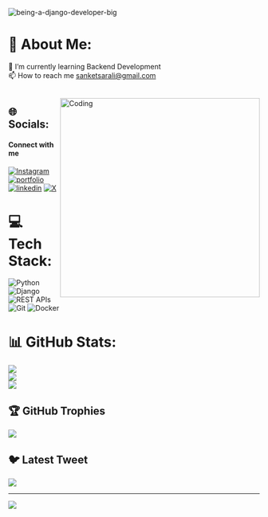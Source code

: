 ![being-a-django-developer-big](https://github.com/Sanketarali/Sanketarali/assets/110754364/4dfd5809-cb55-4e5d-9c4b-7c0ac07a3124)

# 💫 About Me:
🌱 I’m currently learning Backend Development<br>📫 How to reach me sanketsarali@gmail.com<br><br>

<img align="right" alt="Coding" width="400" src="https://cdn.dribbble.com/users/1162077/screenshots/3848914/programmer.gif">

## 🌐 Socials:
#### Connect with me
[![Instagram](https://img.shields.io/badge/instagram-red?style=for-the-badge&logo=instagram&logoColor=white)](https:/instagram.com/sanket_arali)
[![portfolio](https://img.shields.io/badge/my_portfolio-000?style=for-the-badge&logo=ko-fi&logoColor=white)](https://sanketarali.github.io)
[![linkedin](https://img.shields.io/badge/linkedin-0A66C2?style=for-the-badge&logo=linkedin&logoColor=white)](https://www.linkedin.com/in/sanketarali)
[![X](https://img.shields.io/badge/twitter-purple?style=for-the-badge&logo=twitter&logoColor=white)](https://twitter.com/sanketarali)


# 💻 Tech Stack:
![Python](https://img.shields.io/badge/python-3776AB?style=for-the-badge&logo=python&logoColor=ffdd54) 
![Django](https://img.shields.io/badge/django-092E20?style=for-the-badge&logo=django&logoColor=ffdd54) 
![REST APIs](https://img.shields.io/badge/REST%20APIs-FF6C37?style=for-the-badge&logo=postman&logoColor=ffdd54)
![Git](https://img.shields.io/badge/git-F05032?style=for-the-badge&logo=git&logoColor=ffdd54) 
![Docker](https://img.shields.io/badge/Docker-2496ED?style=for-the-badge&logo=docker&logoColor=ffdd54) 














# 📊 GitHub Stats:
![](https://github-readme-stats.vercel.app/api?username=sanketarali&theme=dark&hide_border=false&include_all_commits=false&count_private=false)<br/>
![](https://github-readme-streak-stats.herokuapp.com/?user=sanketarali&theme=dark&hide_border=false)<br/>
![](https://github-readme-stats.vercel.app/api/top-langs/?username=sanketarali&theme=dark&hide_border=false&include_all_commits=false&count_private=false&layout=compact)




   


## 🏆 GitHub Trophies
![](https://github-profile-trophy.vercel.app/?username=sanketarali&theme=radical&no-frame=false&no-bg=true&margin-w=4)

## 🐦 Latest Tweet
[![](https://gtce.itsvg.in/api?username=SanketArali)](https://github.com/VishwaGauravIn/github-twitter-card-embed)

---
[![](https://visitcount.itsvg.in/api?id=sanketarali&icon=0&color=0)](https://visitcount.itsvg.in)

<!-- Proudly created with GPRM ( https://gprm.itsvg.in ) -->
